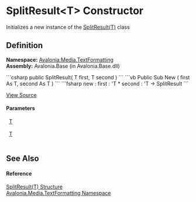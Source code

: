 # SplitResult&lt;T&gt; Constructor


Initializes a new instance of the <a href="T_Avalonia_Media_TextFormatting_SplitResult_1">SplitResult(T)</a> class



## Definition
**Namespace:** <a href="N_Avalonia_Media_TextFormatting">Avalonia.Media.TextFormatting</a>  
**Assembly:** Avalonia.Base (in Avalonia.Base.dll)

<Tabs groupId="api-code-preview">
<TabItem value="csharp" label="C#">
```csharp
public SplitResult(
	T first,
	T second
)
```
</TabItem>
<TabItem value="vb" label="VB">
```vb
Public Sub New ( 
	first As T,
	second As T
)
```
</TabItem>
<TabItem value="fsharp" label="F#">
```fsharp
new : 
        first : 'T * 
        second : 'T -> SplitResult
```
</TabItem>
</Tabs>



<a href="https://github.com/AvaloniaUI/Avalonia/tree/master/src/Avalonia.Base/Media/TextFormatting/SplitResult.cs#L9" title="View the source code">View Source</a>



#### Parameters
<dl><dt>  <a href="T_Avalonia_Media_TextFormatting_SplitResult_1">T</a></dt><dd> </dd><dt>  <a href="T_Avalonia_Media_TextFormatting_SplitResult_1">T</a></dt><dd> </dd></dl>

## See Also


#### Reference
<a href="T_Avalonia_Media_TextFormatting_SplitResult_1">SplitResult(T) Structure</a>  
<a href="N_Avalonia_Media_TextFormatting">Avalonia.Media.TextFormatting Namespace</a>  

